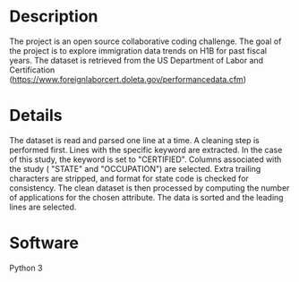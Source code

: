 Description
===========
The project is an open source collaborative coding challenge. The goal of the project is to explore immigration data trends on H1B for past fiscal years. The dataset is retrieved from the US Department of Labor and Certification (https://www.foreignlaborcert.doleta.gov/performancedata.cfm)


Details
===================
The dataset is read and parsed one line at a time. 
A cleaning step is  performed first. Lines with the specific keyword are extracted. In the case of this study, the keyword is set to "CERTIFIED".  Columns associated with the study  ( "STATE" and "OCCUPATION") are selected. Extra trailing characters are stripped, and format for state code is checked for consistency.
The clean dataset is then processed by computing the number of applications for the chosen attribute.
The data is sorted and the leading lines are selected.


Software
=======
Python 3 
